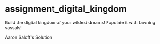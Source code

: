 # assignment_digital_kingdom
Build the digital kingdom of your wildest dreams! Populate it with fawning vassals!

Aaron Saloff's Solution
